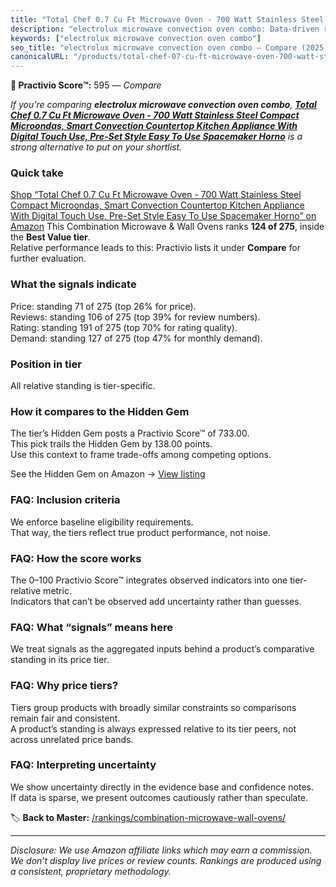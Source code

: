 ```yaml
---
title: "Total Chef 0.7 Cu Ft Microwave Oven - 700 Watt Stainless Steel Compact Microondas, Smart Convection Countertop Kitchen Appliance With Digital Touch Use, Pre-Set Style Easy To Use Spacemaker Horno"
description: "electrolux microwave convection oven combo: Data-driven ranking using the Practivio Score™. Positioned by quality, value, demand, findability, momentum."
keywords: ["electrolux microwave convection oven combo"]
seo_title: "electrolux microwave convection oven combo — Compare (2025)"
canonicalURL: "/products/total-chef-07-cu-ft-microwave-oven-700-watt-stainless-steel-compact-microondas-smart-convection-countertop-kitchen-appliance-with-digital-touch-use-pre-set-style-easy-to-use-spacemaker-horno-B0CCJCHLPZ/"
---
```


**🛒 Practivio Score™:** 595 — _Compare_


*If you're comparing **electrolux microwave convection oven combo**, **[Total Chef 0.7 Cu Ft Microwave Oven - 700 Watt Stainless Steel Compact Microondas, Smart Convection Countertop Kitchen Appliance With Digital Touch Use, Pre-Set Style Easy To Use Spacemaker Horno](https://www.amazon.com/dp/B0CCJCHLPZ?tag=practivio-20)** is a strong alternative to put on your shortlist.*
### Quick take
[Shop “Total Chef 0.7 Cu Ft Microwave Oven - 700 Watt Stainless Steel Compact Microondas, Smart Convection Countertop Kitchen Appliance With Digital Touch Use, Pre-Set Style Easy To Use Spacemaker Horno” on Amazon](https://www.amazon.com/dp/B0CCJCHLPZ?tag=practivio-20)
This Combination Microwave & Wall Ovens ranks **124 of 275**, inside the **Best Value tier**.  
Relative performance leads to this: Practivio lists it under **Compare** for further evaluation.

### What the signals indicate
Price: standing 71 of 275 (top 26% for price).  
Reviews: standing 106 of 275 (top 39% for review numbers).  
Rating: standing 191 of 275 (top 70% for rating quality).  
Demand: standing 127 of 275 (top 47% for monthly demand).

### Position in tier
All relative standing is tier-specific.

### How it compares to the Hidden Gem
The tier’s Hidden Gem posts a Practivio Score™ of 733.00.  
This pick trails the Hidden Gem by 138.00 points.  
Use this context to frame trade-offs among competing options.  

See the Hidden Gem on Amazon → [View listing](https://www.amazon.com/dp/B0DY11H2PJ?tag=practivio-20)

### FAQ: Inclusion criteria
We enforce baseline eligibility requirements.  
That way, the tiers reflect true product performance, not noise.

### FAQ: How the score works
The 0–100 Practivio Score™ integrates observed indicators into one tier-relative metric.  
Indicators that can’t be observed add uncertainty rather than guesses.

### FAQ: What “signals” means here
We treat signals as the aggregated inputs behind a product’s comparative standing in its price tier.

### FAQ: Why price tiers?
Tiers group products with broadly similar constraints so comparisons remain fair and consistent.  
A product’s standing is always expressed relative to its tier peers, not across unrelated price bands.

### FAQ: Interpreting uncertainty
We show uncertainty directly in the evidence base and confidence notes.  
If data is sparse, we present outcomes cautiously rather than speculate.

<!-- Missing template for Compare/CompareWithinPriceClass -->


🏷️ **Back to Master:** [/rankings/combination-microwave-wall-ovens/](/rankings/combination-microwave-wall-ovens/)

---
_Disclosure: We use Amazon affiliate links which may earn a commission. We don’t display live prices or review counts. Rankings are produced using a consistent, proprietary methodology._
